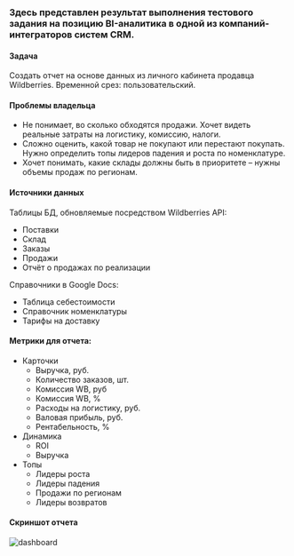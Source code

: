 ### Здесь представлен результат выполнения тестового задания на позицию BI-аналитика в одной из компаний-интеграторов систем CRM.

#### Задача
Создать отчет на основе данных из личного кабинета продавца Wildberries. Временной срез: пользовательский.

#### Проблемы владельца
* Не понимает, во сколько обходятся продажи. Хочет видеть реальные затраты на логистику, комиссию, налоги. 
* Сложно оценить, какой товар не покупают или перестают покупать. Нужно определить топы лидеров падения и роста по номенклатуре.
* Хочет понимать, какие склады должны быть в приоритете – нужны объемы продаж по регионам.

#### Источники данных
Таблицы БД, обновляемые посредством Wildberries API:  

* Поставки
* Склад
* Заказы
* Продажи
* Отчёт о продажах по реализации

Справочники в Google Docs:

* Таблица себестоимости
* Справочник номенклатуры
* Тарифы на доставку

#### Метрики для отчета:
* Карточки
    - Выручка, руб.
    - Количество заказов, шт.
    - Комиссия WB, руб
    - Комиссия WB, %
    - Расходы на логистику, руб.
    - Валовая прибыль, руб.
    - Рентабельность, %
* Динамика
    - ROI
    - Выручка
* Топы
    - Лидеры роста
    - Лидеры падения
    - Продажи по регионам
    - Лидеры возвратов

#### Скриншот отчета
![dashboard](https://github.com/ttaurino/powerBI/assets/12436522/bd448736-eac9-4ccd-94a4-df62527ff595)
